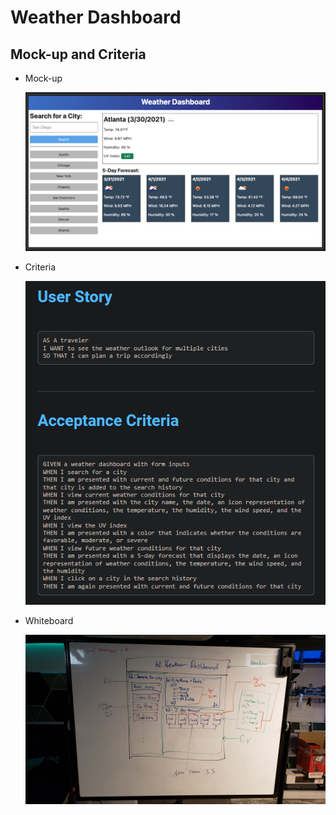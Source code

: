 # Weather Dashboard

## Mock-up and Criteria

- Mock-up

  ![Mock-up](./assets/images/README%20imgs/mock-up.png)

- Criteria

  ![Acceptance Criteria](./assets/images/README%20imgs/Criteria.png)

- Whiteboard

    <img src="./assets/images/README%20imgs/Whiteboard.jpg" width=1000px>
